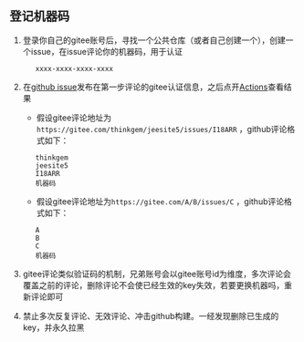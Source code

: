## 登记机器码

1. 登录你自己的gitee账号后，寻找一个公共仓库（或者自己创建一个），创建一个issue，在issue评论你的机器码，用于认证
   ```text
      xxxx-xxxx-xxxx-xxxx
   ```
2. 在[github issue](https://github.com/Hearthbuddy/Hearthbuddy-account/issues/1)发布在第一步评论的gitee认证信息，之后点开[Actions](https://github.com/Hearthbuddy/Hearthbuddy-account/actions)查看结果
   - 假设gitee评论地址为`https://gitee.com/thinkgem/jeesite5/issues/I18ARR` ，github评论格式如下：
   ```text
      thinkgem
      jeesite5
      I18ARR
      机器码
   ```
   - 假设gitee评论地址为`https://gitee.com/A/B/issues/C` ，github评论格式如下：
   ```text
      A
      B
      C
      机器码
   ```

4. gitee评论类似验证码的机制，兄弟账号会以gitee账号id为维度，多次评论会覆盖之前的评论，删除评论不会使已经生效的key失效，若要更换机器吗，重新评论即可

5. 禁止多次反复评论、无效评论、冲击github构建。一经发现删除已生成的key，并永久拉黑